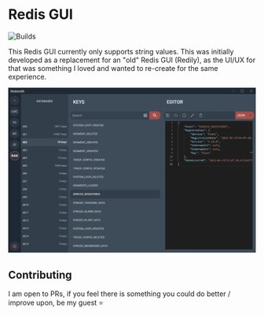 # Redis GUI

![Builds](https://github.com/donovanvanheerden/redsmith/actions/workflows/build.yml/badge.svg)


This Redis GUI currently only supports string values. This was initially developed as a replacement for an "old" Redis GUI (Redily), as the UI/UX for that was something I loved and wanted to re-create for the same experience.

![Screenshot](./.design/Sample.png)
## Contributing

I am open to PRs, if you feel there is something you could do better / improve upon, be my guest :star: